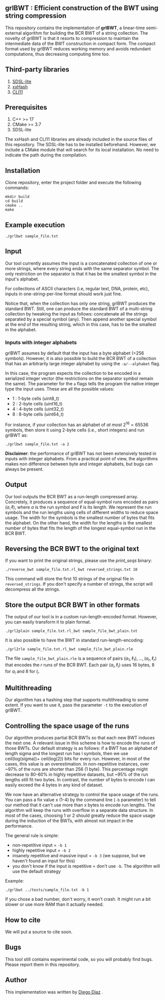 ## grlBWT : Efficient construction of the BWT using string compression

This repository contains the implementation of **grlBWT**, a linear-time semi-external algorithm for building the BCR BWT
of a string collection. The novelty of grlBWT is that it resorts to compression to maintain the intermediate data of
the BWT construction in compact form. The compact format used by grlBWT reduces working memory and avoids redundant
computations, thus decreasing computing time too.

## Third-party libraries

1. [SDSL-lite](https://github.com/simongog/sdsl-lite)
2. [xxHash](https://github.com/Cyan4973/xxHash)
3. [CLI11](https://github.com/CLIUtils/CLI11)

## Prerequisites

1. C++ >= 17
2. CMake >= 3.7
3. SDSL-lite

The xxHash and CLI11 libraries are already included in the source files of this repository. The SDSL-lite has to be installed beforehand.
However, we include a CMake module that will search for its local
installation. No need to indicate the path during the compilation.

## Installation

Clone repository, enter the project folder and execute the following commands:

```
mkdir build
cd build
cmake ..
make
```

## Example execution

```
./grlbwt sample_file.txt
```

## Input 

Our tool currently assumes the input is a concatenated collection of one or more strings, where every string ends with
the same separator symbol. The only restriction on the separator is that it has be the smallest symbol in the input's
alphabet.

For collections of ASCII characters (i.e, regular text, DNA, protein, etc), inputs in one-string-per-line format should
work just fine. 

Notice that, when the collection has only one string, grlBWT produces the standard BWT. Still, one can produce the standard
BWT of a multi-string collection by tweaking the input as follows: concatenate all the strings separated 
by a special symbol (any). Then append another special symbol at the end of the resulting string, which in this case, has to be
the smallest in the alphabet.

### Inputs with integer alphabets

grlBWT assumes by default that the input has a byte alphabet (<256 symbols). However, it is also possible to build the
BCR BWT of a collection that has an arbitrarily large integer alphabet by using the ``-a/--alphabet`` flag. 

In this case, the program expects the collection to be encoded in a serialized integer vector (the restrictions
on the separator symbol remain the same). The parameter for the ``a`` flags tells the program the native integer type
the input uses. These are all the possible values:

* 1 : 1-byte cells (uint8_t)
* 2 : 2-byte cells (uint16_t)
* 4 : 4-byte cells (uint32_t)
* 8 : 8-byte cells (uint64_t)

For instance, if your collection has an alphabet of *at most* $2^{16} = 65536$ symbols, then store it using 2-byte cells
(i.e., short integers) and run grlBWT as:

```
./grlbwt sample_file.txt -a 2
```

**Disclaimer**: the performance of grlBWT has not been extensively tested in inputs with integer alphabets. From a practical point of view,
the algorithms makes non difference between byte and integer alphabets, but bugs can always be present.

## Output

Our tool outputs the BCR BWT as a run-length compressed array. Concretely, it produces a sequence of equal-symbol runs
encoded as pairs $(a,\ell)$, where $a$ is the run symbol and $\ell$ is its length. We represent the run symbols and the run
lengths using cells of different widths to reduce space usage. The width for the symbols is the smallest number of bytes
that fits the alphabet. On the other hand, the width for the lengths is the smallest number of bytes that fits the
length of the longest equal-symbol run in the BCR BWT.

## Reversing the BCR BWT to the original text

If you want to print the original strings, please use the *print_seqs* binary:

```
./reverse_bwt sample_file.txt.rl_bwt reversed_strings.txt 10
```

This command will store the first 10 strings of the original file in ``reversed_strings``. If you don't specify
a number of strings, the script will decompress all the strings.

## Store the output BCR BWT in other formats  

The output of our tool is in a custom run-length-encoded format. However, you can easily transform it to
plain format.  

```
./grl2plain sample_file.txt.rl_bwt sample_file_bwt_plain.txt 
```

It is also possible to have the BWT in standard run-length-encoding:

```
./grl2rle sample_file.txt.rl_bwt sample_file_bwt_plain.rle 
```

The file `sample_file_bwt_plain.rle` is a sequence of pairs $(a_1, \ell_1), \ldots , (a_r, \ell_r)$ that encodes the 
$r$ runs of the BCR BWT. Each pair $(a_i, \ell_i)$ uses 16 bytes, 8 for $a_i$ and 8 for $l_i$. 

## Multithreading

Our algorithm has a hashing step that supports multithreading to some extent. If you want to use it, pass the parameter
`-t` to the execution of grlBWT.

## Controlling the space usage of the runs

Our algorithm produces partial BCR BWTs so that each new BWT induces the next one. A relevant issue in this scheme is how to
encode the runs of those BWTs. Our default strategy is as follows: if a BWT has an alphabet of length sigma and the longest
run has l symbols, then we use ceil(log(sigma))+ ceil(log(2)) bits for every run. However, in most of the cases, this
value is an overestimation. In non-repetitive instances,
over ~97% of the runs are shorter than 256 (1 byte). This percentage might decrease to 80-60% in highly repetitive datasets,
but ~95% of the run lengths still fit two bytes. In contrast, the number of bytes to encode l can easily exceed the 4 bytes
in any kind of dataset.

We now have an alternative strategy to control the space usage of the runs. You can pass a fix value x (1-4) by the command
line (`-b` parameter) to tell our method that it can't use more than x bytes to encode run lengths. The algorithm will keep the runs with overflow
in a separate data structure. In most of the cases, choosing 1 or 2 should greatly reduce the space usage
during the induction of the BWTs, with almost not impact in the performance.


The general rule is simple: 

- non-repetitive input = `-b 1`
- highly repetitive input = `-b 2`
- insanely repetitive and massive input = `-b 3` (we suppose, but we haven't found an input for this)
- you don't know if the input is repetitive = don't use `-b`. The algorithm will use the default strategy

Example:

```
./grlbwt ../tests/sample_file.txt -b 1
```

If you chose a bad number, don't worry, it won't crash. It might run a bit slower or use more RAM than
it actually needed.

## How to cite

We will put a source to cite soon.

## Bugs

This tool still contains experimental code, so you will probably find bugs. Please report them in this repository.

## Author

This implementation was written by [Diego Díaz](https://github.com/ddiazdom) .
